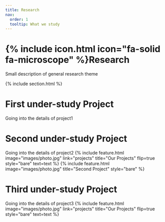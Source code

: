 ```yaml
---
title: Research
nav:
  order: 1
  tooltip: What we study
---
```


# {% include icon.html icon="fa-solid fa-microscope" %}Research
Small description of general research theme



{% include section.html %}
# First under-study Project
Going into the details of project1



# Second under-study Project
Going into the details of project2
{% include feature.html image="images/photo.jpg" link="projects" title="Our Projects" flip=true style="bare" text=text %}
{%
  include feature.html
  image="images/photo.jpg"
  title="Second Project"
  style="bare"
%}



# Third under-study Project
Going into the details of project3
{% include feature.html image="images/photo.jpg" link="projects" title="Our Projects" flip=true style="bare" text=text %}

